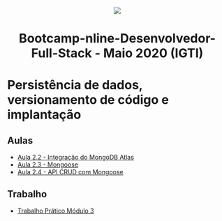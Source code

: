 <p align="center">
  <img src="/assets/bootcamp_fullstack.png">
</p>
<h1 align="center">Bootcamp-nline-Desenvolvedor-Full-Stack - Maio 2020 (IGTI)</h1>

# Persistência de dados, versionamento de código e implantação

## Aulas
- [Aula 2.2 - Integração do MongoDB Atlas](Aula2_2)
- [Aula 2.3 - Mongoose](Aula2_3)
- [Aula 2.4 - API CRUD com Mongoose](Aula2_4)
## Trabalho
- [Trabalho Prático Módulo 3](Trabalho3)